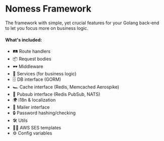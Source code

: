 # Nomess Framework

The framework with simple, yet crucial features for your Golang back-end to let you focus more on business logic.

#### What's included: 
- 🛤️ Route handlers
- 📦 Request bodies
- 🕶️ Middleware
- 🏢 Services (for business logic)
- 🗄️ DB interface (GORM)
- 🏎️ Cache interface (Redis, Memcached Aerospike)
- 📢 Pubsub interface (Redis PubSub, NATS)
- 🌍 i18n & localization
- 📧 Mailer interface
- 🔒 Password hashing/checking
- 🛠️ Utils
- 📧🎨 AWS SES templates
- ⚙️ Config variables